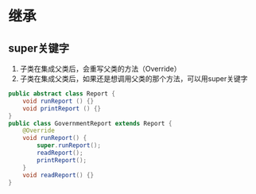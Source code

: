 # 继承
## super关键字
1. 子类在集成父类后，会重写父类的方法（Override）
2. 子类在集成父类后，如果还是想调用父类的那个方法，可以用super关键字
```java
public abstract class Report {
    void runReport () {}
    void printReport () {}
}
public class GovernmentReport extends Report {
    @Override 
    void runReport() {
        super.runReport();
        readReport();
        printReport();
    }
    void readReport() {}
}
```